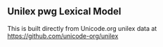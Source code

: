 Unilex pwg Lexical Model
----------------------

This is built directly from Unicode.org unilex data at
https://github.com/unicode-org/unilex
